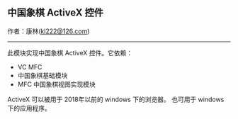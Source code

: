 ## 中国象棋 ActiveX 控件

作者：康林(kl222@126.com)

-----------------------------------

此模块实现中国象棋 ActiveX 控件。它依赖：

- VC MFC
- 中国象棋基础模块
- MFC 中国象棋视图实现模块

ActiveX 可以被用于 2018年以前的 windows 下的浏览器。
也可用于 windows 下的应用程序。
